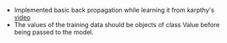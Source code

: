 - Implemented basic back propagation while learning it from karpthy's [video]([url](https://youtu.be/VMj-3S1tku0?si=lUwaGDpuZhPbZ29A))
- The values of the training data should be objects of class Value before being passed to the model.
